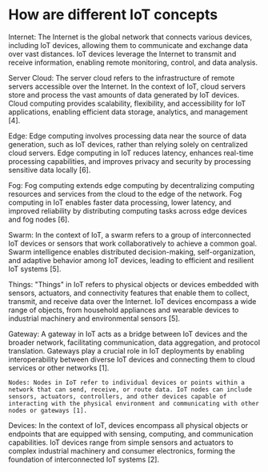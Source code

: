 # How are different IoT concepts 
Internet: The Internet is the global network that connects various devices, including IoT devices, allowing them to communicate and exchange data over vast distances. IoT devices leverage the Internet to transmit and receive information, enabling remote monitoring, control, and data analysis.

Server Cloud: The server cloud refers to the infrastructure of remote servers accessible over the Internet. In the context of IoT, cloud servers store and process the vast amounts of data generated by IoT devices. Cloud computing provides scalability, flexibility, and accessibility for IoT applications, enabling efficient data storage, analytics, and management [4].

Edge: Edge computing involves processing data near the source of data generation, such as IoT devices, rather than relying solely on centralized cloud servers. Edge computing in IoT reduces latency, enhances real-time processing capabilities, and improves privacy and security by processing sensitive data locally [6].

Fog: Fog computing extends edge computing by decentralizing computing resources and services from the cloud to the edge of the network. Fog computing in IoT enables faster data processing, lower latency, and improved reliability by distributing computing tasks across edge devices and fog nodes [6].

Swarm: In the context of IoT, a swarm refers to a group of interconnected IoT devices or sensors that work collaboratively to achieve a common goal. Swarm intelligence enables distributed decision-making, self-organization, and adaptive behavior among IoT devices, leading to efficient and resilient IoT systems [5].

Things: "Things" in IoT refers to physical objects or devices embedded with sensors, actuators, and connectivity features that enable them to collect, transmit, and receive data over the Internet. IoT devices encompass a wide range of objects, from household appliances and wearable devices to industrial machinery and environmental sensors [5].

Gateway: A gateway in IoT acts as a bridge between IoT devices and the broader network, facilitating communication, data aggregation, and protocol translation. Gateways play a crucial role in IoT deployments by enabling interoperability between diverse IoT devices and connecting them to cloud services or other networks [1].

    Nodes: Nodes in IoT refer to individual devices or points within a network that can send, receive, or route data. IoT nodes can include sensors, actuators, controllers, and other devices capable of interacting with the physical environment and communicating with other nodes or gateways [1].

Devices: In the context of IoT, devices encompass all physical objects or endpoints that are equipped with sensing, computing, and communication capabilities. IoT devices range from simple sensors and actuators to complex industrial machinery and consumer electronics, forming the foundation of interconnected IoT systems [2].


